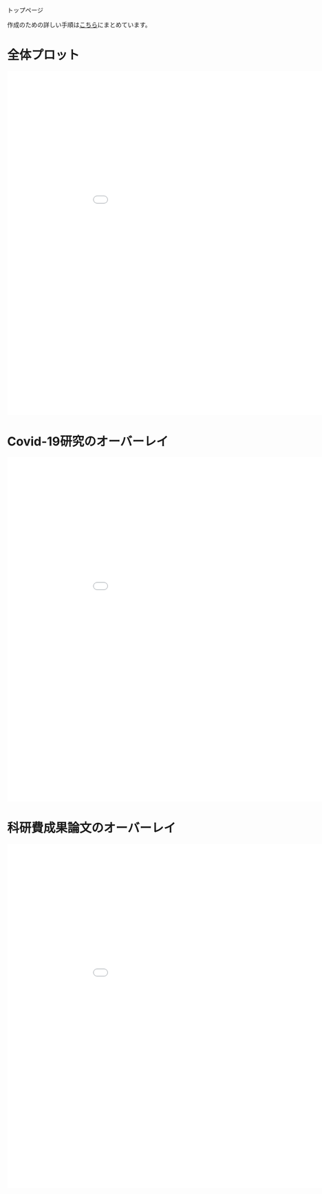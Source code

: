 トップページ  

作成のための詳しい手順は[こちら](../procedure)にまとめています。

# 全体プロット  
<iframe width="1000" height="800" frameborder="0" scrolling="no" src="base.html"></iframe>

# Covid-19研究のオーバーレイ  
<iframe width="1000" height="800" frameborder="0" scrolling="no" src="COVID.html"></iframe>

# 科研費成果論文のオーバーレイ  
<iframe width="1000" height="800" frameborder="0" scrolling="no" src="KAKEN.html"></iframe>
